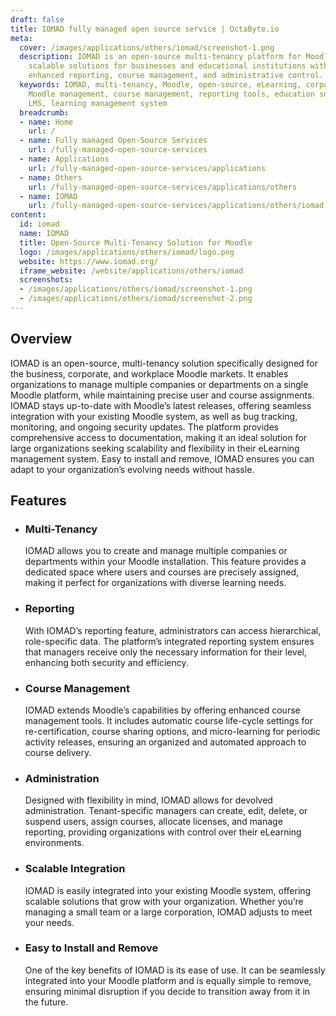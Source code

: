 ```yaml
---
draft: false
title: IOMAD fully managed open source service | OctaByte.io
meta:
  cover: /images/applications/others/iomad/screenshot-1.png
  description: IOMAD is an open-source multi-tenancy platform for Moodle, offering
    scalable solutions for businesses and educational institutions with features like
    enhanced reporting, course management, and administrative control.
  keywords: IOMAD, multi-tenancy, Moodle, open-source, eLearning, corporate Moodle,
    Moodle management, course management, reporting tools, education software, enterprise
    LMS, learning management system
  breadcrumb:
  - name: Home
    url: /
  - name: Fully managed Open-Source Services
    url: /fully-managed-open-source-services
  - name: Applications
    url: /fully-managed-open-source-services/applications
  - name: Others
    url: /fully-managed-open-source-services/applications/others
  - name: IOMAD
    url: /fully-managed-open-source-services/applications/others/iomad
content:
  id: iomad
  name: IOMAD
  title: Open-Source Multi-Tenancy Solution for Moodle
  logo: /images/applications/others/iomad/logo.png
  website: https://www.iomad.org/
  iframe_website: /website/applications/others/iomad
  screenshots:
  - /images/applications/others/iomad/screenshot-1.png
  - /images/applications/others/iomad/screenshot-2.png
---
```


## Overview

IOMAD is an open-source, multi-tenancy solution specifically designed for the business, corporate, and workplace Moodle markets. It enables organizations to manage multiple companies or departments on a single Moodle platform, while maintaining precise user and course assignments. IOMAD stays up-to-date with Moodle’s latest releases, offering seamless integration with your existing Moodle system, as well as bug tracking, monitoring, and ongoing security updates. The platform provides comprehensive access to documentation, making it an ideal solution for large organizations seeking scalability and flexibility in their eLearning management system. Easy to install and remove, IOMAD ensures you can adapt to your organization’s evolving needs without hassle.

## Features

- ### Multi-Tenancy

  IOMAD allows you to create and manage multiple companies or departments within your Moodle installation. This feature provides a dedicated space where users and courses are precisely assigned, making it perfect for organizations with diverse learning needs.

- ### Reporting

  With IOMAD’s reporting feature, administrators can access hierarchical, role-specific data. The platform’s integrated reporting system ensures that managers receive only the necessary information for their level, enhancing both security and efficiency.

- ### Course Management

  IOMAD extends Moodle’s capabilities by offering enhanced course management tools. It includes automatic course life-cycle settings for re-certification, course sharing options, and micro-learning for periodic activity releases, ensuring an organized and automated approach to course delivery.

- ### Administration

  Designed with flexibility in mind, IOMAD allows for devolved administration. Tenant-specific managers can create, edit, delete, or suspend users, assign courses, allocate licenses, and manage reporting, providing organizations with control over their eLearning environments.

- ### Scalable Integration

  IOMAD is easily integrated into your existing Moodle system, offering scalable solutions that grow with your organization. Whether you’re managing a small team or a large corporation, IOMAD adjusts to meet your needs.

- ### Easy to Install and Remove

  One of the key benefits of IOMAD is its ease of use. It can be seamlessly integrated into your Moodle platform and is equally simple to remove, ensuring minimal disruption if you decide to transition away from it in the future.